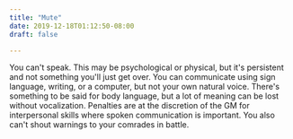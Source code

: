 ```yaml
---
title: "Mute"
date: 2019-12-18T01:12:50-08:00
draft: false

---
```


You can't speak. This may be psychological or physical, but it's persistent and not something you'll just get over. You can communicate using sign language, writing, or a computer, but not your own natural voice. There's something to be said for body language, but a lot of meaning can be lost without vocalization. Penalties are at the discretion of the GM for interpersonal skills where spoken communication is important. You also can't shout warnings to your comrades in battle.